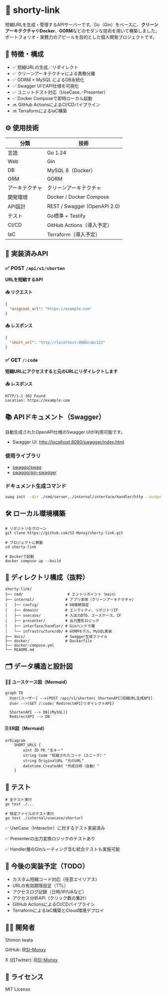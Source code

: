 # 🔗 shorty-link

短縮URLを生成・管理するAPIサーバーです。Go（Gin）をベースに、**クリーンアーキテクチャ**や**Docker**、**GORM**などのモダンな技術を用いて構築しました。  
ポートフォリオ・実務力のアピールを目的とした個人開発プロジェクトです。


## 🚀 特徴・構成

- ✅ 短縮URLの生成／リダイレクト
- ✅ クリーンアーキテクチャによる責務分離
- ✅ GORM × MySQL によるDB永続化
- ✅ Swagger UIでAPI仕様を可視化
- ✅ ユニットテスト対応（UseCase／Presenter）
- ✅ Docker Composeで即時ローカル起動
- 🔜 GitHub ActionsによるCI/CDパイプライン
- 🔜 TerraformによるIaC構築

## ⚙️ 使用技術

| 分類         | 技術                           |
|--------------|--------------------------------|
| 言語         | Go 1.24                        |
| Web          | Gin                            |
| DB           | MySQL 8（Docker）              |
| ORM          | GORM                           |
| アーキテクチャ | クリーンアーキテクチャ         |
| 開発環境     | Docker / Docker Compose        |
| API設計      | REST / Swagger (OpenAPI 2.0)   |
| テスト       | Go標準 + Testify               |
| CI/CD        | GitHub Actions（導入予定）     |
| IaC          | Terraform（導入予定）          |


## 🧪 実装済みAPI

### ✅ POST `/api/v1/shorten`

**URLを短縮するAPI**

#### 📥 リクエスト
```json
{
  "original_url": "https://example.com"
}
```

#### 📤 レスポンス
``` json
{
  "short_url": "http://localhost:8080/abc123"
}
```

### ✅ GET `/:code`

**短縮URLにアクセスすると元のURLにリダイレクトします**

#### 📤 レスポンス
```
HTTP/1.1 302 Found
Location: https://example.com
```

## 📚 APIドキュメント（Swagger）

自動生成されたOpenAPI仕様のSwagger UIが利用可能です。

- Swagger UI: [http://localhost:8080/swagger/index.html](http://localhost:8080/swagger/index.html)

### 使用ライブラリ

- [swaggo/swag](https://github.com/swaggo/swag)
- [swaggo/gin-swagger](https://github.com/swaggo/gin-swagger)

### ドキュメント生成コマンド

```bash
swag init --dir ./cmd/server,./internal/interface/handler/http --output ./docs --parseDependency --parseInternal
```



## 🛠 ローカル環境構築
```
# リポジトリをクローン
git clone https://github.com/SI-Monxy/shorty-link.git

# プロジェクトに移動
cd shorty-link

# Dockerで起動
docker compose up --build
```


## 📁 ディレクトリ構成（抜粋）
```
shorty-link/
├── cmd/                    # エントリポイント（main）
├── internal/              # アプリ本体（クリーンアーキテクチャ）
│   ├── config/            # DB接続設定
│   ├── domain/            # エンティティ、リポジトリIF
│   ├── usecase/           # 入出力DTO、ユースケース、IF
│   ├── presenter/         # 出力整形ロジック
│   ├── interface/handler/ # Ginハンドラ層
│   └── infrastructure/db/ # GORMモデル、MySQL実装
├── docs/                  # Swagger生成ファイル
├── docker/                # Dockerfile
├── docker-compose.yml
└── README.md
```

## 🗂 データ構造と設計図
#### 🧑‍🏫 ユースケース図（Mermaid）
```mermaid
graph TD
  User[ユーザー] -->|POST /api/v1/shorten| ShortenAPI[短縮URL生成API]
  User -->|GET /:code| RedirectAPI[リダイレクトAPI]

  ShortenAPI --> DB[(MySQL)]
  RedirectAPI --> DB
```

#### 🗄 ER図（Mermaid）
```mermaid
erDiagram
    SHORT_URLS {
        uint ID PK "主キー"
        string Code "短縮されたコード（ユニーク）"
        string OriginalURL "元のURL"
        datetime CreatedAt "作成日時（自動）"
    }
```

## 🧪 テスト
```
# 全テスト実行
go test ./...

# 特定ファイルのテスト実行
go test ./internal/usecase/shorturl
```

✅ UseCase（Interactor）に対するテスト実装済み

✅ Presenterの出力変換ロジックのテストあり

✅ Handler層のGinルーティング含む統合テストも実施可能

## 🧪 今後の実装予定（TODO）
- カスタム短縮コード対応（任意エイリアス）
- URLの有効期限設定（TTL）
- アクセスログ記録（日時/IP/UAなど）
- アクセス分析API（クリック数の集計）
- GitHub ActionsによるCI/CDパイプライン
- TerraformによるIaC構築とCloud環境デプロイ


## 🧑‍💻 開発者
Shimon Iwata

GitHub: [@SI-Monxy](https://github.com/SI-Monxy)

X (旧Twitter): [@SI-Monxy](https://x.com/SI_Monxy)

## 📄 ライセンス
MIT License

